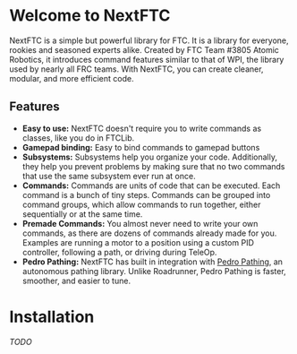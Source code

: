 # Welcome to NextFTC

NextFTC is a simple but powerful library for FTC. It is a library for everyone, rookies and seasoned experts alike. Created by FTC Team #3805 Atomic Robotics, it introduces command features similar to that of WPI, the library used by nearly all FRC teams. With NextFTC, you can create cleaner, modular, and more efficient code.

## Features

-   **Easy to use:** NextFTC doesn't require you to write commands as classes, like you do in FTCLib.
-   **Gamepad binding:** Easy to bind commands to gamepad buttons
-   **Subsystems:** Subsystems help you organize your code. Additionally, they help you prevent problems by making sure that no two commands that use the same subsystem ever run at once.
-   **Commands:** Commands are units of code that can be executed. Each command is a bunch of tiny steps. Commands can be grouped into command groups, which allow commands to run together, either sequentially or at the same time.
-   **Premade Commands:** You almost never need to write your own commands, as there are dozens of commands already made for you. Examples are running a motor to a position using a custom PID controller, following a path, or driving during TeleOp.
-   **Pedro Pathing:** NextFTC has built in integration with [Pedro Pathing](https://pedropathing.com), an autonomous pathing library. Unlike Roadrunner, Pedro Pathing is faster, smoother, and easier to tune.

# Installation

_TODO_
